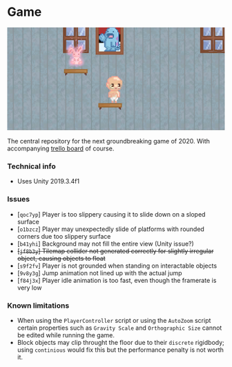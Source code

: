 # Game

![Screenshot](/screenshot.png)

The central repository for the next groundbreaking game of 2020. With accompanying [trello board](https://trello.com/b/YAWo8IqC/game) of course.

### Technical info

* Uses Unity 2019.3.4f1

### Issues

* [`qoc7yp`] Player is too slippery causing it to slide down on a sloped surface
* [`o1bzcz`] Player may unexpectedly slide of platforms with rounded corners due too slippery surface
* [`b41yhi`] Background may not fill the entire view (Unity issue?)
* ~~[`jf8b3y`] Tilemap collider not generated correctly for slightly irregular object, causing objects to float~~
* [`s9f2fv`] Player is not grounded when standing on interactable objects
* [`9v8y3g`] Jump animation not lined up with the actual jump
* [`f84j3x`] Player idle animation is too fast, even though the framerate is very low

### Known limitations

* When using the `PlayerController` script or using the `AutoZoom` script certain properties such as `Gravity Scale` and `Orthographic Size` cannot be edited while running the game.
* Block objects may clip throught the floor due to their `discrete` rigidbody; using `continious` would fix this but the performance penalty is not worth it.

